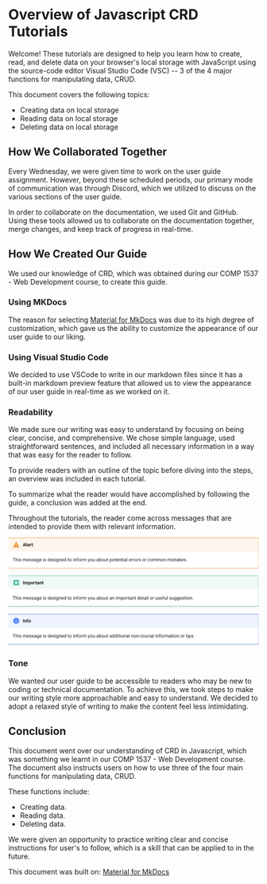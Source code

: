 # Overview of Javascript CRD Tutorials

Welcome! These tutorials are designed to help you learn how to create, read, and delete data on your browser's local storage with JavaScript using the source-code editor Visual Studio Code (VSC) -- 3 of the 4 major functions for manipulating data, CRUD.

This document covers the following topics:

- Creating data on local storage
- Reading data on local storage
- Deleting data on local storage

## How We Collaborated Together

Every Wednesday, we were given time to work on the user guide assignment. However, beyond these scheduled periods, our primary mode of communication was through Discord, which we utilized to discuss on the various sections of the user guide.

In order to collaborate on the documentation, we used Git and GitHub. Using these tools allowed us to collaborate on the documentation together, merge changes, and keep track of progress in real-time.

## How We Created Our Guide

We used our knowledge of CRD, which was obtained during our COMP 1537 - Web Development course, to create this guide.

### Using MKDocs

The reason for selecting [Material for MkDocs](https://github.com/squidfunk/mkdocs-material) was due to its high degree of customization, which gave us the ability to customize the appearance of our user guide to our liking.

### Using Visual Studio Code

We decided to use VSCode to write in our markdown files since it has a built-in markdown preview feature that allowed us to view the appearance of our user guide in real-time as we worked on it.

### Readability

We made sure our writing was easy to understand by focusing on being clear, concise, and comprehensive. We chose simple language, used straightforward sentences, and included all necessary information in a way that was easy for the reader to follow.

To provide readers with an outline of the topic before diving into the steps, an overview was included in each tutorial. 

To summarize what the reader would have accomplished by following the guide, a conclusion was added at the end.

Throughout the tutorials, the reader come across messages that are intended to provide them with relevant information.

![alert-msg](/docs/alert-msg.png)

### Tone

We wanted our user guide to be accessible to readers who may be new to coding or technical documentation. To achieve this, we took steps to make our writing style more approachable and easy to understand. We decided to adopt a relaxed style of writing to make the content feel less intimidating.

## Conclusion

This document went over our understanding of CRD in Javascript, which was something we learnt in our COMP 1537 - Web Development course. The document also instructs users on how to use three of the four main functions for manipulating data, CRUD.

These functions include:

- Creating data.
- Reading data.
- Deleting data.

We were given an opportunity to practice writing clear and concise instructions for user's to follow, which is a skill that can be applied to in the future.

This document was built on: [Material for MkDocs](https://github.com/squidfunk/mkdocs-material)

